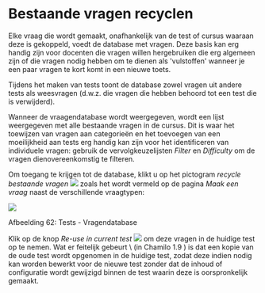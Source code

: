 # Bestaande vragen recyclen

Elke vraag die wordt gemaakt, onafhankelijk van de test of cursus waaraan deze is gekoppeld, voedt de database met vragen. Deze basis kan erg handig zijn voor docenten die vragen willen hergebruiken die erg algemeen zijn of die vragen nodig hebben om te dienen als 'vulstoffen' wanneer je een paar vragen te kort komt in een nieuwe toets.

Tijdens het maken van tests toont de database zowel vragen uit andere tests als weesvragen \(d.w.z. die vragen die hebben behoord tot een test die is verwijderd\).

Wanneer de vraagendatabase wordt weergegeven, wordt een lijst weergegeven met alle bestaande vragen in de cursus. Dit is waar het toewijzen van vragen aan categorieën en het toevoegen van een moeilijkheid aan tests erg handig kan zijn voor het identificeren van individuele vragen: gebruik de vervolgkeuzelijsten _Filter_ en _Difficulty_ om de vragen dienovereenkomstig te filteren.

Om toegang te krijgen tot de database, klikt u op het pictogram _recycle bestaande vragen_ ![](../../.gitbook/assets/graphics361.png) zoals het wordt vermeld op de pagina _Maak een vraag_ naast de verschillende vraagtypen:

![](../../.gitbook/assets/images56%20%285%29.png)

Afbeelding 62: Tests - Vragendatabase

Klik op de knop _Re-use in current test_ ![](../../.gitbook/assets/graphics155%20%281%29.gif) om deze vragen in de huidige test op te nemen. Wat er feitelijk gebeurt \ (in Chamilo 1.9 \) is dat een kopie van de oude test wordt opgenomen in de huidige test, zodat deze indien nodig kan worden bewerkt voor de nieuwe test zonder dat de inhoud of configuratie wordt gewijzigd binnen de test waarin deze is oorspronkelijk gemaakt.

